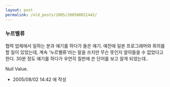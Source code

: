 ```yaml
---
layout: post
permalink: /old_posts/2005/200508021442/
---
```


### 누르벨류


협력 업체에서 일하는 분과 얘기를 하다가 들은 얘기.
예전에 일본 프로그래머와 회의를 할 일이 있었는데, 계속 '누르벨류'라는 말을 쓰지만 무슨 뜻인지 알아들을 수 없었다고한다.
30분 정도 얘기를 하다가 우연히 칠판에 쓴 단어를 보고 알게 되었는데..


<a name="425186_1"></a>
Null Value.





- 2005/08/02 14:42 에 작성